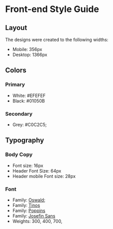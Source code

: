 # Front-end Style Guide

## Layout

The designs were created to the following widths:

- Mobile: 356px
- Desktop: 1366px

## Colors

### Primary

- White: #EFEFEF
- Black: #01050B

### Secondary 

- Grey: #C0C2C5;

## Typography

### Body Copy

- Font size: 16px
- Header Font Size: 64px
- Header mobile Font size: 28px

### Font
- Family: [Oswald]('https://fonts.googleapis.com/css2?family=Oswald:wght@300;400;700&display=swap');
- Family: [Tinos]('https://fonts.googleapis.com/css2?family=Tinos&display=swap')
- Family: [Poppins]('https://fonts.googleapis.com/css2?family=Poppins;)
- Family: [Josefin Sans](https://fonts.google.com/specimen/Josefin+Sans)
- Weights: 300, 400, 700, 